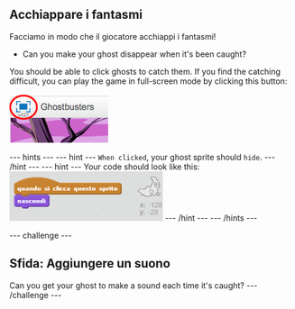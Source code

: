 ## Acchiappare i fantasmi

Facciamo in modo che il giocatore acchiappi i fantasmi!

+ Can you make your ghost disappear when it's been caught?

You should be able to click ghosts to catch them. If you find the catching difficult, you can play the game in full-screen mode by clicking this button:

![screenshot](images/ghost-fullscreen.png)

\--- hints \--- \--- hint \--- `When clicked`, your ghost sprite should `hide`. \--- /hint \--- \--- hint \--- Your code should look like this: ![screenshot](images/ghost-catch-code.png) \--- /hint \--- \--- /hints \---

\--- challenge \---

## Sfida: Aggiungere un suono

Can you get your ghost to make a sound each time it's caught? \--- /challenge \---